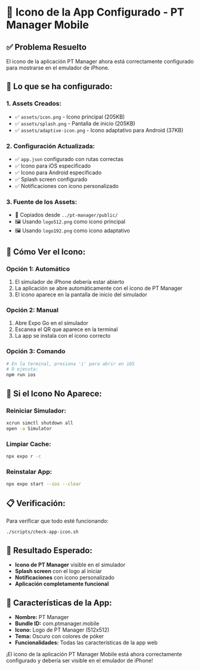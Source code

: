 # 📱 Icono de la App Configurado - PT Manager Mobile

## ✅ **Problema Resuelto**

El icono de la aplicación PT Manager ahora está correctamente configurado para mostrarse en el emulador de iPhone.

## 🎯 **Lo que se ha configurado:**

### **1. Assets Creados:**
- ✅ `assets/icon.png` - Icono principal (205KB)
- ✅ `assets/splash.png` - Pantalla de inicio (205KB) 
- ✅ `assets/adaptive-icon.png` - Icono adaptativo para Android (37KB)

### **2. Configuración Actualizada:**
- ✅ `app.json` configurado con rutas correctas
- ✅ Icono para iOS especificado
- ✅ Icono para Android especificado
- ✅ Splash screen configurado
- ✅ Notificaciones con icono personalizado

### **3. Fuente de los Assets:**
- 📁 Copiados desde `../pt-manager/public/`
- 🖼️ Usando `logo512.png` como icono principal
- 🖼️ Usando `logo192.png` como icono adaptativo

## 📱 **Cómo Ver el Icono:**

### **Opción 1: Automático**
1. El simulador de iPhone debería estar abierto
2. La aplicación se abre automáticamente con el icono de PT Manager
3. El icono aparece en la pantalla de inicio del simulador

### **Opción 2: Manual**
1. Abre Expo Go en el simulador
2. Escanea el QR que aparece en la terminal
3. La app se instala con el icono correcto

### **Opción 3: Comando**
```bash
# En la terminal, presiona 'i' para abrir en iOS
# O ejecuta:
npm run ios
```

## 🔧 **Si el Icono No Aparece:**

### **Reiniciar Simulador:**
```bash
xcrun simctl shutdown all
open -a Simulator
```

### **Limpiar Cache:**
```bash
npx expo r -c
```

### **Reinstalar App:**
```bash
npx expo start --ios --clear
```

## 📋 **Verificación:**

Para verificar que todo esté funcionando:
```bash
./scripts/check-app-icon.sh
```

## 🎉 **Resultado Esperado:**

- **Icono de PT Manager** visible en el simulador
- **Splash screen** con el logo al iniciar
- **Notificaciones** con icono personalizado
- **Aplicación completamente funcional**

## 📱 **Características de la App:**

- **Nombre:** PT Manager
- **Bundle ID:** com.ptmanager.mobile
- **Icono:** Logo de PT Manager (512x512)
- **Tema:** Oscuro con colores de póker
- **Funcionalidades:** Todas las características de la app web

¡El icono de la aplicación PT Manager Mobile está ahora correctamente configurado y debería ser visible en el emulador de iPhone!
